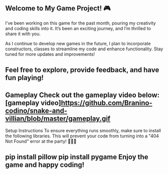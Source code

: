 Welcome to My Game Project! 🎮
-----------------------------------------------------------------------------------------------------------------------------------------------------------------------------------
I've been working on this game for the past month, pouring my creativity and coding skills into it. It’s been an exciting journey, and I’m thrilled to share it with you.

As I continue to develop new games in the future, I plan to incorporate constructors, classes to streamline my code and enhance functionality. Stay tuned for more updates and improvements!

Feel free to explore, provide feedback, and have fun playing!
-----------------------------------------------------------------------------------------------------------------------------------------------------------------------------------
Gameplay
Check out the gameplay video below:
[gameplay video]https://github.com/Branino-codino/snake-and-villian/blob/master/gameplay.gif
-----------------------------------------------------------------------------------------------------------------------------------------------------------------------------------
Setup Instructions
To ensure everything runs smoothly, make sure to install the following libraries. This will prevent your code from turning into a "404 Not Found" error at the party! 🎉👨‍💻

pip install pillow
pip install pygame
Enjoy the game and happy coding!
-----------------------------------------------------------------------------------------------------------------------------------------------------------------------------------
